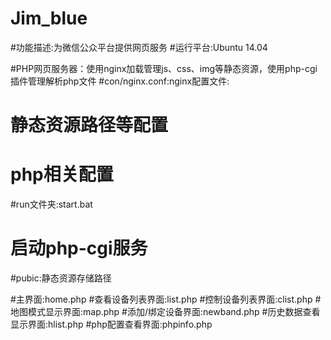 # Jim_blue

#功能描述:为微信公众平台提供网页服务
#运行平台:Ubuntu 14.04

#PHP网页服务器：使用nginx加载管理js、css、img等静态资源，使用php-cgi插件管理解析php文件
#con/nginx.conf:nginx配置文件:
#   静态资源路径等配置
#   php相关配置

#run文件夹:start.bat
#   启动php-cgi服务

#pubic:静态资源存储路径

#主界面:home.php
#查看设备列表界面:list.php
#控制设备列表界面:clist.php
#地图模式显示界面:map.php
#添加/绑定设备界面:newband.php
#历史数据查看显示界面:hlist.php
#php配置查看界面:phpinfo.php